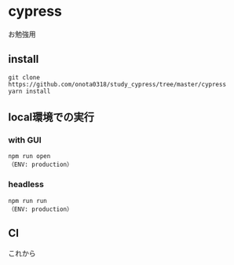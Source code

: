 # cypress

お勉強用


## install

```
git clone https://github.com/onota0318/study_cypress/tree/master/cypress
yarn install
```

## local環境での実行

### with GUI

```
npm run open
（ENV: production）
```

### headless

```
npm run run
（ENV: production）
```

## CI

これから